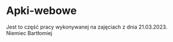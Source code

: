 # Apki-webowe
Jest to część pracy wykonywanej na zajęciach z dnia 21.03.2023.
<br/>Niemiec Bartłomiej
